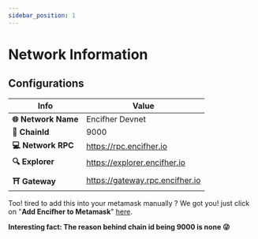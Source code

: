 ```yaml
---
sidebar_position: 1
---
```


# Network Information


## Configurations

| Info             | Value             |
|------------------|-------------------|
| **🌐 Network Name** | Encifher Devnet  |
| **🔗 ChainId**       | 9000          |
| **💻 Network RPC**   | https://rpc.encifher.io  |
| **🔍 Explorer**      | https://explorer.encifher.io  |
| **⛩️ Gateway**      |   https://gateway.rpc.encifher.io  |


Too! tired to add this into your metamask manually ? We got you! just click on "**Add Encifher to Metamask**" [here](https://docs.encifher.io/).

**Interesting fact: The reason behind chain id being 9000 is none 😜**